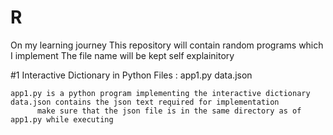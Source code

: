 # R
On my learning journey
This repository will contain random programs which I implement 
The file name will be kept self explainitory

#1 Interactive Dictionary in Python
    Files :
    app1.py
    data.json
    
    app1.py is a python program implementing the interactive dictionary 
    data.json contains the json text required for implementation
          make sure that the json file is in the same directory as of app1.py while executing
  
